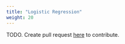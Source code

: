 ```yaml
---
title: "Logistic Regression"
weight: 20
---
```


TODO. Create pull request [here](https://github.com/vietanhdev/review.aicurious.io/) to contribute.
